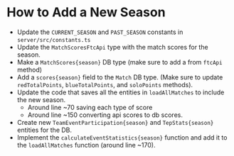 # How to Add a New Season

-   Update the `CURRENT_SEASON` and `PAST_SEASON` constants in `server/src/constants.ts`
-   Update the `MatchScoresFtcApi` type with the match scores for the season.
-   Make a `MatchScores{season}` DB type (make sure to add a from `ftcApi` method)
-   Add a `scores{season}` field to the `Match` DB type. (Make sure to update `redTotalPoints`, `blueTotalPoints`, and `soloPoints` methods).
-   Update the code that saves all the entities in `loadAllMatches` to include the new season.
    -   Around line ~70 saving each type of score
    -   Around line ~150 converting api scores to db scores.
-   Create new `TeamEventParticipation{season}` and `TepStats{season}` entities for the DB.
-   Implement the `calculateEventStatistics{season}` function and add it to the `loadAllMatches` function (around line ~170).
